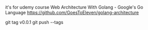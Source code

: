 it's for udemy course Web Architecture With Golang - Google's Go Language
https://github.com/GoesToEleven/golang-architecture

git tag v0.0.1
git push --tags
